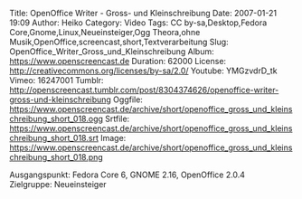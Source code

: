 Title: OpenOffice Writer - Gross- und Kleinschreibung
Date: 2007-01-21 19:09
Author: Heiko
Category: Video
Tags: CC by-sa,Desktop,Fedora Core,Gnome,Linux,Neueinsteiger,Ogg Theora,ohne Musik,OpenOffice,screencast,short,Textverarbeitung
Slug: OpenOffice_Writer_Gross_und_Kleinschreibung
Album: https://www.openscreencast.de
Duration: 62000
License: http://creativecommons.org/licenses/by-sa/2.0/
Youtube: YMGzvdrD_tk
Vimeo: 16247001
Tumblr: http://openscreencast.tumblr.com/post/8304374626/openoffice-writer-gross-und-kleinschreibung
Oggfile: https://www.openscreencast.de/archive/short/openoffice_gross_und_kleinschreibung_short_018.ogg
Srtfile: https://www.openscreencast.de/archive/short/openoffice_gross_und_kleinschreibung_short_018.srt
Image: https://www.openscreencast.de/archive/short/openoffice_gross_und_kleinschreibung_short_018.png

Ausgangspunkt: Fedora Core 6, GNOME 2.16, OpenOffice 2.0.4  
Zielgruppe: Neueinsteiger  

